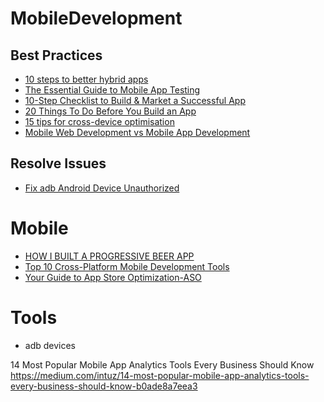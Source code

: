 # MobileDevelopment

## Best Practices
* [10 steps to better hybrid apps](https://medium.com/net-magazine/10-steps-to-better-hybrid-apps-e8e33831ea5e#.dnn6x2uqr)
* [The Essential Guide to Mobile App Testing](http://core.ecu.edu/STRG/materials/uTest_eBook_Mobile_Testing.pdf)
* [10-Step Checklist to Build & Market a Successful App](http://8txb81fmsytmpvkp2gk1z8y2.wpengine.netdna-cdn.com/wp-content/uploads/2014/10/infographic-10-step-checklist-to-build-and-market-a-successful-app.jpg)
* [20 Things To Do Before You Build an App](http://www.bluecloudsolutions.com/blog/20-things-to-do-before-you-build-an-app-mobile-development-checklist/)	
* [15 tips for cross-device optimisation](http://www.creativebloq.com/how-to/15-tips-for-cross-device-optimisation)
* [Mobile Web Development vs Mobile App Development](https://www.script-tutorials.com/the-progression-of-web-development-for-mobile-phones/)

## Resolve Issues

* [Fix adb Android Device Unauthorized](http://stackoverflow.com/questions/23081263/adb-android-device-unauthorized)


# Mobile
* [HOW I BUILT A PROGRESSIVE BEER APP](http://www.deanhume.com/Home/BlogPost/how-i-built-a-progressive-beer-app/)
* [Top 10 Cross-Platform Mobile Development Tools](http://www.hongkiat.com/blog/cross-mobile-platform-framework-wora/)
* [Your Guide to App Store Optimization-ASO](https://www.sitepoint.com/your-guide-to-app-store-optimization-aso/)


# Tools
* adb devices

14 Most Popular Mobile App Analytics Tools Every Business Should Know
https://medium.com/intuz/14-most-popular-mobile-app-analytics-tools-every-business-should-know-b0ade8a7eea3

